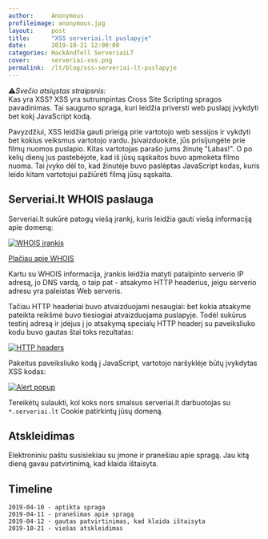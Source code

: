 ```yaml
---
author:     Anonymous
profileimage: anonymous.jpg
layout:     post
title:      "XSS serveriai.lt puslapyje"
date:       2019-10-21 12:00:00
categories: HackAndTell ServeriaiLT
cover:      serveriai-xss.png
permalink:  /lt/blog/xss-serveriai-lt-puslapyje
---
```


⚠️*Svečio atsiųstas straipsnis:*  
Kas yra XSS? XSS yra sutrumpintas Cross Site Scripting spragos pavadinimas. Tai saugumo spraga, kuri leidžia priversti web puslapį įvykdyti bet kokį JavaScript kodą.

Pavyzdžiui, XSS leidžia gauti prieigą prie vartotojo web sessijos ir vykdyti bet kokius veiksmus vartotojo vardu. Įsivaizduokite, jūs prisijungėte prie filmų nuomos puslapio. Kitas vartotojas parašo jums žinutę "Labas!". O po kelių dienų jus pastebėjote, kad iš jūsų sąskaitos buvo apmokėta filmo nuoma. Tai įvyko dėl to, kad žinutėje buvo paslėptas JavaScript kodas, kuris leido kitam vartotojui pažiūrėti filmą jūsų sąskaita.


## Serveriai.lt WHOIS paslauga

Serveriai.lt sukūrė patogų viešą įrankį, kuris leidžia gauti viešą informaciją apie domeną:

[![WHOIS įrankis](xss-serveriai-whois.jpg "WHOIS įrankis")](xss-serveriai-whois.jpg)

[Plačiau apie WHOIS](https://en.wikipedia.org/wiki/WHOIS)

Kartu su WHOIS informacija, įrankis leidžia matyti patalpinto serverio IP adresą, jo DNS vardą, o taip pat - atsakymo HTTP headerius, jeigu serverio adresu yra paleistas Web serveris.

Tačiau HTTP headeriai buvo atvaizduojami nesaugiai: bet kokia atsakyme pateikta reikšmė buvo tiesiogiai atvaizduojama puslapyje. Todėl sukūrus testinį adresą ir įdėjus į jo atsakymą specialų HTTP headerį su paveiksliuko kodu buvo gautas štai toks rezultatas:

[![HTTP headers](xss-serveriai-http-headers.jpg "HTTP headers")](xss-serveriai-http-headers.jpg)

Pakeitus paveiksliuko kodą į JavaScript, vartotojo naršyklėje būtų įvykdytas XSS kodas:

[![Alert popup](xss-serveriai-alert-popup.jpg "Alert popup")](xss-serveriai-alert-popup.jpg)

Tereikėtų sulaukti, kol koks nors smalsus serveriai.lt darbuotojas su `*.serveriai.lt` Cookie patirkintų jūsų domeną.


## Atskleidimas

Elektroniniu paštu susisiekiau su įmone ir pranešiau apie spragą. Jau kitą dieną gavau patvirtinimą, kad klaida ištaisyta.


## Timeline

```
2019-04-10 - aptikta spraga
2019-04-11 - pranešimas apie spragą
2019-04-12 - gautas patvirtinimas, kad klaida ištaisyta
2019-10-21 - viešas atskleidimas
```